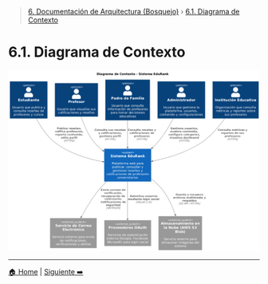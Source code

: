 > [6. Documentación de Arquitectura (Bosquejo)](../6.md) › [6.1. Diagrama de Contexto](6.1.md)

# 6.1. Diagrama de Contexto



![Diagrama de Contexto](diagramacontexto.png)

---

[🏠 Home](../../README.md) | [Siguiente ➡️](../6.2/6.2.md)